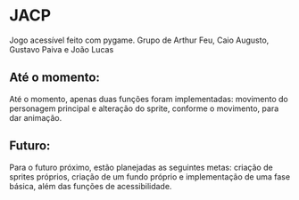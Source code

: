 # JACP
Jogo acessível feito com pygame. Grupo de Arthur Feu, Caio Augusto, Gustavo Paiva e João Lucas

## Até o momento:
Até o momento, apenas duas funções foram implementadas: movimento do personagem principal e alteração do sprite, conforme o movimento, para dar animação. 

## Futuro:
Para o futuro próximo, estão planejadas as seguintes metas: criação de sprites próprios, criação de um fundo próprio e implementação de uma fase básica, além das funções de acessibilidade.

